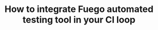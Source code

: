 ---
categories:
- bkk19
description: During the first Automated Testing Summit [1], developers of some of
  the most popular open source testing projects in the world gathered in Edinburgh
  to discuss how to collaborate and share testing efforts in the future.<br><br>In
  this session, I will first introduce Fuego as a black box and show how Fuego can
  work together with existing testing tools to form a complete CI loop. Next, I will
  show a modularized view of Fuego internals, and explain how specific modules can
  be shared with other testing tools. The talk will be illustrated with examples,
  and will not require previous knowledge on Fuego.&nbsp;<br><br>[1] https://elinux.org/Automated_Testing_Summit
image:
  featured: 'true'
  path: /assets/images/featured-images/bkk19/BKK19-TR08.png
session_attendee_num: '5'
session_id: BKK19-TR08
session_room: Session Room 1 (Lotus 1-2)
session_slot:
  end_time: '2019-04-04 15:55:00'
  start_time: '2019-04-04 15:00:00'
session_speakers:
- speaker_bio: Daniel Sangorrin works for Toshiba corp. as an operating systems researcher
    with a focus on real-time embedded systems. He received a Ph.D degree in computer
    science from Nagoya University, and has been a speaker in several international
    conferences and open source events.
  speaker_company: Toshiba
  speaker_image: /assets/images/speakers/bkk19/daniel-sangorrin.jpg
  speaker_location: Japan
  speaker_name: Daniel Sangorrin
  speaker_position: Specialist
  speaker_username: daniel.sangorrin
session_track: Validation and CI
tag: session
tags:
- Automotive
- Android
- Power Management
- Linux Kernel
- IoT and Embedded
title: How to integrate Fuego automated testing tool in your CI loop
---